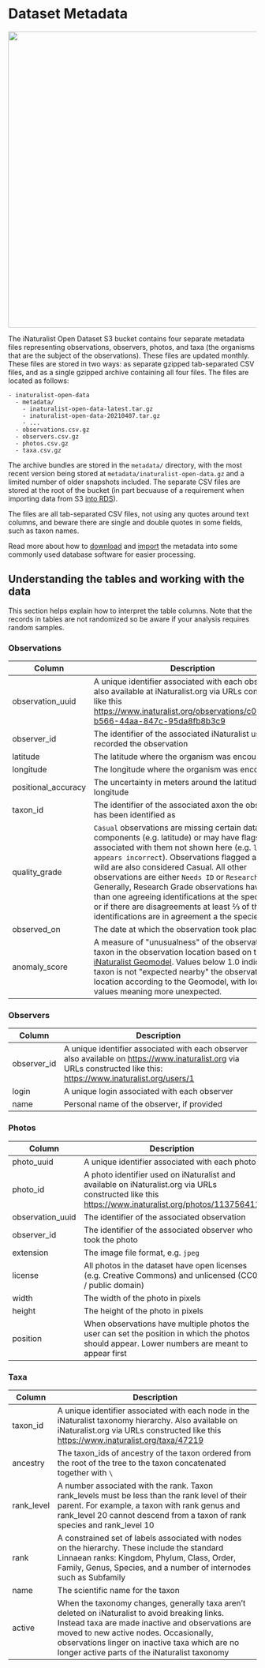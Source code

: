 # Dataset Metadata

<p align="center">
  <img src="https://github.com/user-attachments/assets/2f16935c-1166-4cc8-82c7-6ce0e33bd892" width="600px">
</p>

The iNaturalist Open Dataset S3 bucket contains four separate metadata files representing observations, observers, photos, and taxa (the organisms that are the subject of the observations). These files are updated monthly. These files are stored in two ways: as separate gzipped tab-separated CSV files, and as a single gzipped archive containing all four files. The files are located as follows:

```
- inaturalist-open-data
  - metadata/
    - inaturalist-open-data-latest.tar.gz
    - inaturalist-open-data-20210407.tar.gz
    - ...
  - observations.csv.gz
  - observers.csv.gz
  - photos.csv.gz
  - taxa.csv.gz
```

The archive bundles are stored in the `metadata/` directory, with the most recent version being stored at `metadata/inaturalist-open-data.gz` and a limited number of older snapshots included. The separate CSV files are stored at the root of the bucket (in part becuause of a requirement when importing data from S3 [into RDS](Import/RDS)).

The files are all tab-separated CSV files, not using any quotes around text columns, and beware there are single and double quotes in some fields, such as taxon names.

Read more about how to [download](Download) and [import](Import) the metadata into some commonly used database software for easier processing.

## Understanding the tables and working with the data
This section helps explain how to interpret the table columns. Note that the records in tables are not randomized so be aware if your analysis requires random samples.

### Observations
Column | Description
-------|------------
observation_uuid | A unique identifier associated with each observation also available at iNaturalist.org via URLs constructed like this https://www.inaturalist.org/observations/c075c500-b566-44aa-847c-95da8fb8b3c9
observer_id | The identifier of the associated iNaturalist user who recorded the observation
latitude | The latitude where the organism was encountered
longitude | The longitude where the organism was encountered
positional_accuracy | The uncertainty in meters around the latitude and longitude
taxon_id | The identifier of the associated axon the observation has been identified as
quality_grade | `Casual` observations are missing certain data components (e.g. latitude) or may have flags associated with them not shown here (e.g. `location appears incorrect`). Observations flagged as not wild are also considered Casual. All other observations are either `Needs ID` or `Research Grade`. Generally, Research Grade observations have more than one agreeing identifications at the species level, or if there are disagreements at least ⅔ of the identifications are in agreement a the species level
observed_on | The date at which the observation took place
anomaly_score | A measure of "unusualness" of the observation taxon in the observation location based on the [iNaturalist Geomodel](https://www.inaturalist.org/blog/99727-using-the-geomodel-to-highlight-unusual-observations). Values below 1.0 indicate the taxon is not "expected nearby" the observation location according to the Geomodel, with lower values meaning more unexpected.

### Observers
Column | Description
-------|------------
observer_id | A unique identifier associated with each observer also available on https://www.inaturalist.org via URLs constructed like this: https://www.inaturalist.org/users/1
login | A unique login associated with each observer
name | Personal name of the observer, if provided

### Photos
Column | Description
-------|------------
photo_uuid | A unique identifier associated with each photo
photo_id | A photo identifier used on iNaturalist and available on iNaturalist.org via URLs constructed like this https://www.inaturalist.org/photos/113756411
observation_uuid | The identifier of the associated observation
observer_id | The identifier of the associated observer who took the photo
extension | The image file format, e.g. `jpeg`
license | All photos in the dataset have open licenses (e.g. Creative Commons) and unlicensed (CC0 / public domain)
width | The width of the photo in pixels
height | The height of the photo in pixels
position | When observations have multiple photos the user can set the position in which the photos should appear. Lower numbers are meant to appear first

### Taxa
Column | Description
-------|------------
taxon_id | A unique identifier associated with each node in the iNaturalist taxonomy hierarchy. Also available on iNaturalist.org via URLs constructed like this https://www.inaturalist.org/taxa/47219
ancestry | The taxon_ids of ancestry of the taxon ordered from the root of the tree to the taxon concatenated together with `\`
rank_level | A number associated with the rank. Taxon rank_levels must be less than the rank level of their parent. For example, a taxon with rank genus and rank_level 20 cannot descend from a taxon of rank species and rank_level 10
rank | A constrained set of labels associated with nodes on the hierarchy. These include the standard Linnaean ranks: Kingdom, Phylum, Class, Order, Family, Genus, Species, and a number of internodes such as Subfamily
name | The scientific name for the taxon
active | When the taxonomy changes, generally taxa aren’t deleted on iNaturalist to avoid breaking links. Instead taxa are made inactive and observations are moved to new active nodes. Occasionally, observations linger on inactive taxa which are no longer active parts of the iNaturalist taxonomy
